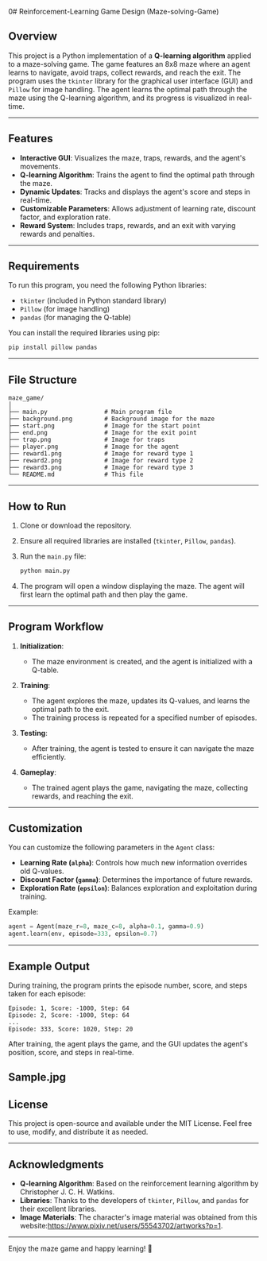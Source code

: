 0# Reinforcement-Learning Game Design (Maze-solving-Game)

## Overview

This project is a Python implementation of a **Q-learning algorithm** applied to a maze-solving game. The game features an 8x8 maze where an agent learns to navigate, avoid traps, collect rewards, and reach the exit. The program uses the `tkinter` library for the graphical user interface (GUI) and `Pillow` for image handling. The agent learns the optimal path through the maze using the Q-learning algorithm, and its progress is visualized in real-time.

---

## Features

- **Interactive GUI**: Visualizes the maze, traps, rewards, and the agent's movements.
- **Q-learning Algorithm**: Trains the agent to find the optimal path through the maze.
- **Dynamic Updates**: Tracks and displays the agent's score and steps in real-time.
- **Customizable Parameters**: Allows adjustment of learning rate, discount factor, and exploration rate.
- **Reward System**: Includes traps, rewards, and an exit with varying rewards and penalties.

---

## Requirements

To run this program, you need the following Python libraries:

- `tkinter` (included in Python standard library)
- `Pillow` (for image handling)
- `pandas` (for managing the Q-table)

You can install the required libraries using pip:

```bash
pip install pillow pandas
```

---

## File Structure

```
maze_game/
│
├── main.py                # Main program file
├── background.png         # Background image for the maze
├── start.png              # Image for the start point
├── end.png                # Image for the exit point
├── trap.png               # Image for traps
├── player.png             # Image for the agent
├── reward1.png            # Image for reward type 1
├── reward2.png            # Image for reward type 2
├── reward3.png            # Image for reward type 3
└── README.md              # This file
```

---

## How to Run

1. Clone or download the repository.
2. Ensure all required libraries are installed (`tkinter`, `Pillow`, `pandas`).
3. Run the `main.py` file:

   ```bash
   python main.py
   ```

4. The program will open a window displaying the maze. The agent will first learn the optimal path and then play the game.

---

## Program Workflow

1. **Initialization**:
   - The maze environment is created, and the agent is initialized with a Q-table.

2. **Training**:
   - The agent explores the maze, updates its Q-values, and learns the optimal path to the exit.
   - The training process is repeated for a specified number of episodes.

3. **Testing**:
   - After training, the agent is tested to ensure it can navigate the maze efficiently.

4. **Gameplay**:
   - The trained agent plays the game, navigating the maze, collecting rewards, and reaching the exit.

---

## Customization

You can customize the following parameters in the `Agent` class:

- **Learning Rate (`alpha`)**: Controls how much new information overrides old Q-values.
- **Discount Factor (`gamma`)**: Determines the importance of future rewards.
- **Exploration Rate (`epsilon`)**: Balances exploration and exploitation during training.

Example:

```python
agent = Agent(maze_r=8, maze_c=8, alpha=0.1, gamma=0.9)
agent.learn(env, episode=333, epsilon=0.7)
```

---

## Example Output

During training, the program prints the episode number, score, and steps taken for each episode:

```
Episode: 1, Score: -1000, Step: 64
Episode: 2, Score: -1000, Step: 64
...
Episode: 333, Score: 1020, Step: 20
```

After training, the agent plays the game, and the GUI updates the agent's position, score, and steps in real-time.

Sample.jpg
---


## License

This project is open-source and available under the MIT License. Feel free to use, modify, and distribute it as needed.

---

## Acknowledgments

- **Q-learning Algorithm**: Based on the reinforcement learning algorithm by Christopher J. C. H. Watkins.
- **Libraries**: Thanks to the developers of `tkinter`, `Pillow`, and `pandas` for their excellent libraries.
- **Image Materials**: The character's image material was obtained from this website:https://www.pixiv.net/users/55543702/artworks?p=1.
---

Enjoy the maze game and happy learning! 🚀
